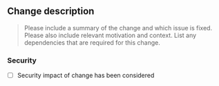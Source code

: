 ## Change description

> Please include a summary of the change and which issue is fixed. Please also include
  relevant motivation and context. List any dependencies that are required for this change.

### Security

- [ ] Security impact of change has been considered

